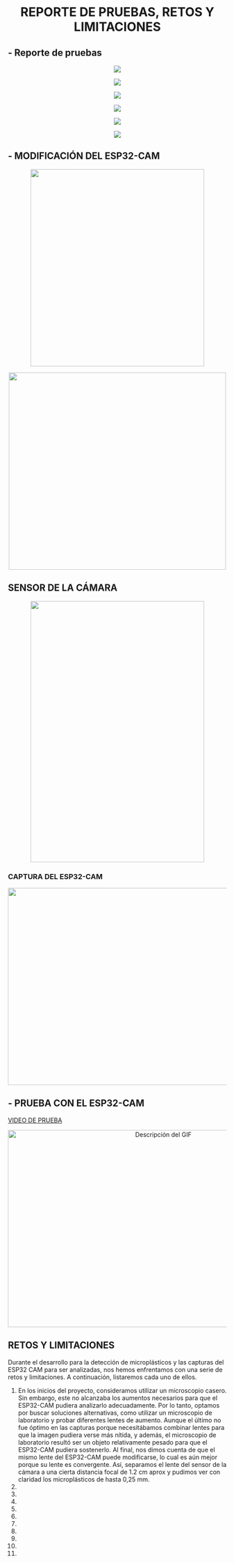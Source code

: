 <h1 align = "center">REPORTE DE PRUEBAS, RETOS Y LIMITACIONES</h1>
<h2 align = "left">- Reporte de pruebas</h2>
<p align="center"><img src="https://github.com/SebastianSilvaSC/Fundamento-Grupo_5/blob/main/Proyecto/Imagenes/h_13.jpg"></p>

<p align="center"><img src="https://github.com/SebastianSilvaSC/Fundamento-Grupo_5/blob/main/Proyecto/Imagenes/h_14.jpg"></p>

<p align="center"><img src="https://github.com/SebastianSilvaSC/Fundamento-Grupo_5/blob/main/Proyecto/Imagenes/h_15.jpg"></p>

<p align="center"><img src="https://github.com/SebastianSilvaSC/Fundamento-Grupo_5/blob/main/Proyecto/Imagenes/h_16.jpg"></p>

<p align="center"><img src="https://github.com/SebastianSilvaSC/Fundamento-Grupo_5/blob/main/Proyecto/Imagenes/h_17.jpg"></p>

<p align="center"><img src="https://github.com/SebastianSilvaSC/Fundamento-Grupo_5/blob/main/Proyecto/Imagenes/h_18.jpg"></p>

<h2 align = "left">- MODIFICACIÓN DEL ESP32-CAM</h2>

<p align = "center"><img src = "https://github.com/SebastianSilvaSC/Fundamento-Grupo_5/blob/main/Proyecto/Imagenes/PROTOTIPO1.jpeg" width="400" height="453"></p>
<p align = "center"><img src="https://github.com/SebastianSilvaSC/Fundamento-Grupo_5/blob/main/Proyecto/Imagenes/PROTOTIPO2.jpeg" width="500" height="453"></p>

<h2> SENSOR DE LA CÁMARA</h2>
<p align = "center"><img src="https://github.com/SebastianSilvaSC/Fundamento-Grupo_5/blob/main/Proyecto/Imagenes/SENSOR_CAMARA.jpeg" width="400" height="600"></p>

<h3 align = "left"> CAPTURA DEL ESP32-CAM </h3>
<p align = "center"><img src="https://github.com/SebastianSilvaSC/Fundamento-Grupo_5/blob/main/Proyecto/Imagenes/PRUEBA3.jpg" width="600" height="453"></p>

<h2 align = "left">- PRUEBA CON EL ESP32-CAM</h2>
<a href="https://drive.google.com/drive/folders/1Gmp11HX3TcMHt4DQ9Kaddb0IXhT5IZ96?usp=sharing"> VIDEO DE PRUEBA </a>

<p align = "center"><img src="https://github.com/SebastianSilvaSC/Fundamento-Grupo_5/blob/main/Proyecto/Imagenes/PruebaESP32CAM.gif" alt="Descripción del GIF" width="700" height="453"></p>

<h2 align = "left">RETOS Y LIMITACIONES</h2>
<p>Durante el desarrollo para la detección de microplásticos y las capturas del ESP32 CAM para ser analizadas, nos hemos enfrentamos con una serie de retos y limitaciones. A continuación, listaremos cada uno de ellos.</p>
<ol>
  <li>En los inicios del proyecto, consideramos utilizar un microscopio casero. Sin embargo, este no alcanzaba los aumentos necesarios para que el ESP32-CAM pudiera analizarlo adecuadamente. Por lo tanto, optamos por buscar soluciones alternativas, como utilizar un microscopio de laboratorio y probar diferentes lentes de aumento. Aunque el último no fue óptimo en las capturas porque necesitábamos combinar lentes para que la imagen pudiera verse más nítida, y además, el microscopio de laboratorio resultó ser un objeto relativamente pesado para que el ESP32-CAM pudiera sostenerlo. Al final, nos dimos cuenta de que el mismo lente del ESP32-CAM puede modificarse, lo cual es aún mejor porque su lente es convergente. Así, separamos el lente del sensor de la cámara a una cierta distancia focal de 1.2 cm aprox y pudimos ver con claridad los microplásticos de hasta 0,25 mm.</li>
  <li></li>
  <li></li>
  <li></li>
  <li></li>
  <li></li>
  <li></li>
  <li></li>
  <li></li>
  <li></li>
  <li></li>
  
</ol>

